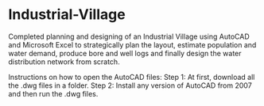 # Industrial-Village
Completed planning and designing of an Industrial Village using AutoCAD and Microsoft Excel to strategically plan the layout, estimate population and water demand, produce bore and well logs and finally design the water distribution network from scratch. 

Instructions on how to open the AutoCAD files:
Step 1: At first, download all the .dwg files in a folder.
Step 2: Install any version of AutoCAD from 2007 and then run the .dwg files.
